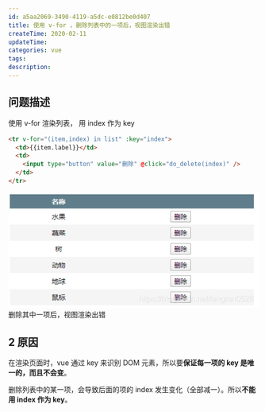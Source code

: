 ```yaml
---
id: a5aa2069-3490-4119-a5dc-e0812be0d407
title: 使用 v-for ，删除列表中的一项后，视图渲染出错
createTime: 2020-02-11
updateTime:
categories: vue
tags:
description:
---
```


## 问题描述

使用 v-for 渲染列表， 用 index 作为 key

```html
<tr v-for="(item,index) in list" :key="index">
  <td>{{item.label}}</td>
  <td>
    <input type="button" value="删除" @click="do_delete(index)" />
  </td>
</tr>
```

![在这里插入图片描述](../post-assets/1ca82da7-3beb-4e46-a568-77264418299d.png)
删除其中一项后，视图渲染出错

## 2 原因

在渲染页面时，vue 通过 key 来识别 DOM 元素，所以要**保证每一项的 key 是唯一的，而且不会变**。

删除列表中的某一项，会导致后面的项的 index 发生变化（全部减一）。所以**不能用 index 作为 key**。
